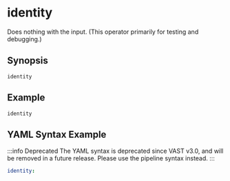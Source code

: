 # identity

Does nothing with the input. (This operator primarily for testing and
debugging.)

## Synopsis

```
identity
```

## Example

```
identity
```

## YAML Syntax Example

:::info Deprecated
The YAML syntax is deprecated since VAST v3.0, and will be removed in a future
release. Please use the pipeline syntax instead.
:::

```yaml
identity:
```
